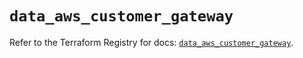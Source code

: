 # `data_aws_customer_gateway`

Refer to the Terraform Registry for docs: [`data_aws_customer_gateway`](https://registry.terraform.io/providers/hashicorp/aws/6.7.0/docs/data-sources/customer_gateway).
